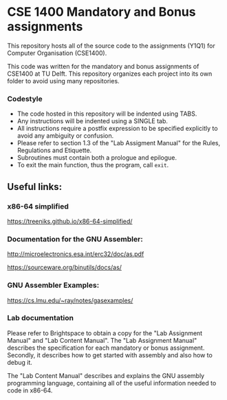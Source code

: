 # CSE 1400 Mandatory and Bonus assignments
This repository hosts all of the source code to the assignments (Y1Q1) for Computer Organisation (CSE1400).

This code was written for the mandatory and bonus assignments of CSE1400 at TU Delft. This repository organizes each project into its own folder to avoid using many repositories.

### Codestyle
- The code hosted in this repository will be indented using TABS. 
- Any instructions will be indented using a SINGLE tab. 
- All instructions require a postfix expression to be specified explicitly to avoid any ambiguity or confusion.
- Please refer to section 1.3 of the "Lab Assigment Manual" for the Rules, Regulations and Etiquette.
- Subroutines must contain both a prologue and epilogue.
- To exit the main function, thus the program, call `exit`.

## Useful links:

### x86-64 simplified
  https://treeniks.github.io/x86-64-simplified/

### Documentation for the GNU Assembler:
  http://microelectronics.esa.int/erc32/doc/as.pdf
  
  https://sourceware.org/binutils/docs/as/

### GNU Assembler Examples:
  https://cs.lmu.edu/~ray/notes/gasexamples/

### Lab documentation
Please refer to Brightspace to obtain a copy for the "Lab Assignment Manual" and "Lab Content Manual".
The "Lab Assignment Manual" describes the specification for each mandatory or bonus assignment. Secondly, it describes how to get started with assembly and also how to debug it.

The "Lab Content Manual" describes and explains the GNU assembly programming language, containing all of the useful information needed to code in x86-64.
